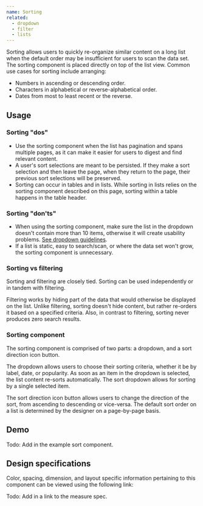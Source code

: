 ```yaml
---
name: Sorting
related:
  - dropdown
  - filter
  - lists
---
```


Sorting allows users to quickly re-organize similar content on a long list when the default order may be insufficient for users to scan the data set. The sorting component is placed directly on top of the list view. Common use cases for sorting include arranging:

*   Numbers in ascending or descending order.
*   Characters in alphabetical or reverse-alphabetical order.
*   Dates from most to least recent or the reverse.

## Usage

### Sorting "dos"

* Use the sorting component when the list has pagination and spans multiple pages, as it can make it easier for users to digest and find relevant content.
* A user's sort selections are meant to be persisted. If they make a sort selection and then leave the page, when they return to the page, their previous sort selections will be preserved.
* Sorting can occur in tables and in lists. While sorting in lists relies on the sorting component described on this page, sorting within a table happens in the table header.

### Sorting "don'ts"

* When using the sorting component, make sure the list in the dropdown doesn't contain more than 10 items, otherwise it will create usability problems. [See dropdown guidelines](/components/dropdown). 
* If a list is static, easy to search/scan, or where the data set won't grow, the sorting component is unnecessary.

### Sorting vs filtering

Sorting and filtering are closely tied. Sorting can be used independently or in tandem with filtering.

Filtering works by hiding part of the data that would otherwise be displayed on the list. Unlike filtering, sorting doesn't hide content, but rather re-orders it based on a specified criteria. Also, in contrast to filtering, sorting never produces zero search results. 

### Sorting component

The sorting component is comprised of two parts: a dropdown, and a sort direction icon button.

The dropdown allows users to choose their sorting criteria, whether it be by label, date, or popularity. As soon as an item in the dropdown is selected, the list content re-sorts automatically. The sort dropdown allows for sorting by a single selected item.

The sort direction icon button allows users to change the direction of the sort, from ascending to descending or vice-versa. The default sort order on a list is determined by the designer on a page-by-page basis.

## Demo

Todo: Add in the example sort component.

## Design specifications

Color, spacing, dimension, and layout specific information pertaining to this component can be viewed using the following link:

Todo: Add in a link to the measure spec.
